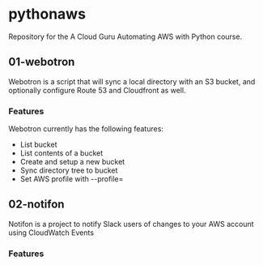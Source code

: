 # pythonaws

Repository for the A Cloud Guru Automating AWS with Python course.

## 01-webotron
Webotron is a script that will sync a local directory with an S3 bucket, and optionally configure Route 53 and Cloudfront as well.

### Features

Webotron currently has the following features:

- List bucket
- List contents of a bucket
- Create and setup a new bucket
- Sync directory tree to bucket
- Set AWS profile with --profile=<profileName>

## 02-notifon
Notifon is a project to notify Slack users of changes to your AWS account using CloudWatch Events

### Features
